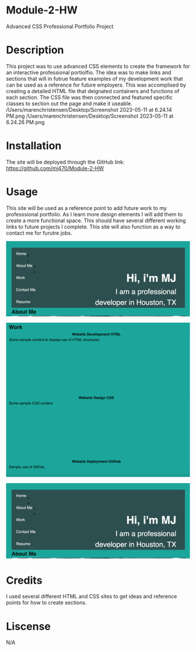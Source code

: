 # Module-2-HW
Advanced CSS Professional Portfolio Project
# Description 
This project was to use advanced CSS elements to create the framework for an interactive professional portiolfio. The idea was to make links and sections that will in futrue feature examples of my development work that can be used as a reference for future employers. This was accomplised by creating a detailed HTML file that deignated containers and functions of each section. The CSS file was then connected and featured specific classes to section out the page and make it useable. 
/Users/marenchristensen/Desktop/Screenshot 2023-05-11 at 6.24.14 PM.png
/Users/marenchristensen/Desktop/Screenshot 2023-05-11 at 6.24.26 PM.png
# Installation
The site will be deployed through the GitHub link: https://github.com/mj470/Module-2-HW

# Usage
This site will be used as a reference point to add future work to my professsional portfolio. As I learn more design elements I will add them to create a more functional space. This should have several different working links to future projects I complete. This site will also function as a way to contact me for furutre jobs. 

![Alt text](assets/Screenshot%202023-05-11%20at%206.24.14%20PM.png)

![](assets/Screenshot%202023-05-11%20at%206.24.26%20PM.png)

![Alt text](assets/Screenshot%202023-05-11%20at%206.24.14%20PM.png)
# Credits 
I used several different HTML and CSS sites to get ideas and reference points for how to create sections. 

# Liscense 
N/A